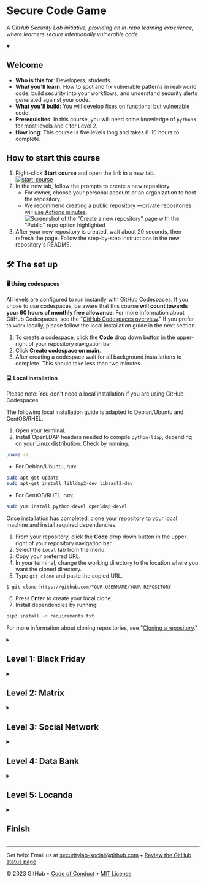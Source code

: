 # Secure Code Game

_A GitHub Security Lab initiative, providing an in-repo learning experience, where learners secure intentionally vulnerable code._

<details id=0 open>
<summary><h2>Welcome</h2></summary>

- **Who is this for**: Developers, students.
- **What you'll learn**: How to spot and fix vulnerable patterns in real-world code, build security into your workflows, and understand security alerts generated against your code. 
- **What you'll build**: You will develop fixes on functional but vulnerable code.
- **Prerequisites**: In this course, you will need some knowledge of `python3` for most levels and `C` for Level 2.
- **How long**: This course is five levels long and takes 8-10 hours to complete.

## How to start this course

1. Right-click **Start course** and open the link in a new tab.
   <br />[![start-course](https://user-images.githubusercontent.com/1221423/218596841-0645fe1a-4aaf-4f51-9ab3-8aa2d3fdd487.svg)](https://github.com/skills/secure-code-game/generate)
2. In the new tab, follow the prompts to create a new repository.
   - For owner, choose your personal account or an organization to host the repository.
   - We recommend creating a public repository —private repositories will [use Actions minutes](https://docs.github.com/en/billing/managing-billing-for-github-actions/about-billing-for-github-actions).
   ![Screenshot of the "Create a new repository" page with the "Public" repo option highlighted](/images/create-repo.png)
3. After your new repository is created, wait about 20 seconds, then refresh the page. Follow the step-by-step instructions in the new repository's README.
   
## 🛠️ The set up
  
#### 🖥️ Using codespaces
  
All levels are configured to run instantly with GitHub Codespaces. If you chose to use codespaces, be aware that this course **will count towards your 60 hours of monthly free allowance**. For more information about GitHub Codespaces, see the "[GitHub Codespaces overview](https://docs.github.com/en/codespaces/overview)." If you prefer to work locally, please follow the local installation guide in the next section.
  
1. To create a codespace, click the **Code** drop down button in the upper-right of your repository navigation bar.
1. Click **Create codespace on main**.
1. After creating a codespace wait for all background installations to complete. This should take less than two minutes.


#### 💻 Local installation 

Please note: You don't need a local installation if you are using GitHub Codespaces.

The following local installation guide is adapted to Debian/Ubuntu and CentOS/RHEL.

1. Open your terminal.
2. Install OpenLDAP headers needed to compile `python-ldap`, depending on your Linux distribution. Check by running:
```bash
uname -a
```
 - For Debian/Ubuntu, run:
 ```bash
sudo apt-get update                                                             
sudo apt-get install libldap2-dev libsasl2-dev                                  
``` 
- For CentOS/RHEL, run: 
```bash
sudo yum install python-devel openldap-devel
```

Once installation has completed, clone your repository to your local machine and install required dependencies.
1. From your repository, click the **Code** drop down button in the upper-right of your repository navigation bar.
1. Select the `Local` tab from the menu.
1. Copy your preferred URL.
1. In your terminal, change the working directory to the location where you want the cloned directory.
1. Type `git clone` and paste the copied URL.
```
$ git clone https://github.com/YOUR-USERNAME/YOUR-REPOSITORY
```
6. Press **Enter** to create your local clone.
7. Install dependencies by running:
```bash
pip3 install -r requirements.txt
```

For more information about cloning repositories, see "[Cloning a repository](https://docs.github.com/en/repositories/creating-and-managing-repositories/cloning-a-repository)."


</details>
   
<details id=1>
<summary><h2>Level 1: Black Friday</h2></summary>

_Welcome to "Secure Code Game"! :wave:_

### 📝 Storyline
A few days before the massive shopping event Black Friday, an electronics shop without an online presence rushed to create a website to reach a broader customer base. As a result, they spent all their budget on development without investing in security. Do you have what it takes to fix the bug and progress to Level 2?

### :keyboard: What's in the repo?
For each level, you will find the same file structure:
- `code` includes the vulnerable code to be reviewed
- `hack` exploits the vulnerabilities in `code`. Running `hack.py` will fail initially, your goal is to get this file to pass.
- `hint` offers a hint if you get stuck.
- `solution` provides one working solution. There are several possible solutions.
- `tests` contains the unit tests that should still pass after you have implemented your fix.

### 🚦 Time to start!
1. Review the code in `code.py`. Can you spot the bug?
1. Try to fix the bug. Ensure that unit tests are still passing.
1. You successfully completed the level when both `hack.py` and `tests.py` pass 🟢.
1. If you get stuck, read the hint in the `hint.js` file.
1. Compare your solution with `solution.py`.

</details>


<details id=2>
<summary><h2>Level 2: Matrix</h2></summary>

_You have completed Level 1: Black Friday! Welcome to Level 2: Matrix. :tada:_

### 📝 Storyline
At the time "The Matrix" was first released in 1999, programming was different. In the movie, a computer programmer named Thomas "Neo" Anderson leads the fight in an underground war against powerful computers who have constructed his entire reality with a system called the Matrix. Do you have what it takes to win that war and progress to Level 3?

### :keyboard: What's in the repo?
For each level, you will find the same file structure:
- `code` includes the vulnerable code to be reviewed
- `hack` exploits the vulnerabilities in `code`. Running `hack.py` will fail initially, your goal is to get this file to pass.
- `hint` offers a hint if you get stuck.
- `solution` provides one working solution. There are several possible solutions.
- `tests` contains the unit tests that should still pass after you have implemented your fix.

### 🚦 Time to start!
1. Keep working inside the same environment as in Level 1
1. If you skipped Level 1, go back and follow the 🚦 **Time to start** guide
1. Review the code in `code.h`. Can you spot the bug?
1. Try to fix the bug. Ensure that unit tests are still passing.
1. The level is completed successfully when both `hack.c` and `tests.c` pass. 🟢
1. If you get stuck, read the hint in the `hint.txt` file.
1. Compare your solution with `solution.c`.

</details>


<details id=3>
<summary><h2>Level 3: Social Network</h2></summary>

_Nice work finishing Level 2: Matrix! It's now time for Level 3: Social Network. :sparkles:_

### 📝 Storyline
The following fictitious story takes place in the mid-2030s. Authorities worldwide have become more digitized. Various governments are adapting social network technology to fight crime. The goal is to establish local communities that foster collaboration by supporting citizens with government-related questions. Other features include profile pictures, hashtags, real-time support in comments, and public tip sharing. Do you have what it takes to secure the social network and progress to Level 4?

### :keyboard: Setup instructions
- For Levels 3-5, we encourage you to enable code scanning with CodeQL. For more information about CodeQL, see "[About CodeQL](https://codeql.github.com/docs/codeql-overview/about-codeql/)." For instructions setting up code scanning, see "[Setting up code scanning using starter workflows](https://docs.github.com/en/code-security/code-scanning/automatically-scanning-your-code-for-vulnerabilities-and-errors/setting-up-code-scanning-for-a-repository#setting-up-code-scanning-using-starter-workflows)."

### :keyboard: What's in the repo?
For each level, you will find the same file structure:
- `code` includes the vulnerable code to be reviewed
- `hack` exploits the vulnerabilities in `code`. Running `hack.py` will fail initially, your goal is to get this file to pass.
- `hint` offers a hint if you get stuck.
- `solution` provides one working solution. There are several possible solutions.
- `tests` contains the unit tests that should still pass after you have implemented your fix.

### 🚦 Time to start!
1. The codebase generates several code scanning alerts. Your goal is to resolve these alerts for each level.
1. Review the code in `code.py`. Can you spot the bugs?
1. If you get stuck, read the code scanning alert.
1. Try to fix the bug. Make your changes and open a pull request to `main` or push your fix to a branch.
1. Check the tests and the code scanning results to confirm the alert for this level has now disappeared.

</details>


<details id=4>
<summary><h2>Level 4: Data Bank</h2></summary>

_Nicely done! Level 3: Social Network is complete. It's time for Level 4: Database. :partying_face:_

### 📝 Storyline
Databases are essential for our applications. However, malicious actors only need one entry point to exploit a database, so defenders must continuously protect all entry points. Can you secure them all?

### :keyboard: What's in the repo?
For each level, you will find the same file structure:
- `code` includes the vulnerable code to be reviewed
- `hack` exploits the vulnerabilities in `code`. Running `hack.py` will fail initially, your goal is to get this file to pass.
- `hint` offers a hint if you get stuck.
- `solution` provides one working solution. There are several possible solutions.
- `tests` contains the unit tests that should still pass after you have implemented your fix.

### :keyboard: Setup instructions
For Levels 3-5, we encourage you to enable code scanning with CodeQL. For more information about CodeQL, see "[About CodeQL](https://codeql.github.com/docs/codeql-overview/about-codeql/)." For instructions setting up code scanning, see "[Setting up code scanning using starter workflows](https://docs.github.com/en/code-security/code-scanning/automatically-scanning-your-code-for-vulnerabilities-and-errors/setting-up-code-scanning-for-a-repository#setting-up-code-scanning-using-starter-workflows)."

### 🚦 Time to start!
1. The codebase generates several code scanning alerts. Your goal is to resolve these alerts for each level.
1. Review the code in `code.py`. Can you spot the bugs?
1. If you get stuck, read the code scanning alert.
1. Try to fix the bug. Make your changes and open a pull request to `main` or push your fix to a branch.
1. Check the tests and the code scanning results to confirm the alert for this level has now disappeared.

</details>


<details id=5>
<summary><h2>Level 5: Locanda</h2></summary>

_Almost there! One level to go! :heart:_

### 📝 Storyline
It's a common myth that passwords should be complex. In reality, it's more important that passwords are long. Some people choose phrases as their passwords. Users should avoid common expressions from movies, books, or songs to safeguard against dictionary attacks. Your password may be strong, but for this exercise, a website you have registered with has made a fatal but quite common mistake. Can you spot and fix the bug? Good luck!

### :keyboard: What's in the repo?
For each level, you will find the same file structure:
- `code` includes the vulnerable code to be reviewed
- `hack` exploits the vulnerabilities in `code`. Running `hack.py` will fail initially, your goal is to get this file to pass.
- `hint` offers a hint if you get stuck.
- `solution` provides one working solution. There are several possible solutions.
- `tests` contains the unit tests that should still pass after you have implemented your fix.

### :keyboard: Setup instructions
For Levels 3-5, we encourage you to enable code scanning with CodeQL. For more information about CodeQL, see "[About CodeQL](https://codeql.github.com/docs/codeql-overview/about-codeql/)." For instructions setting up code scanning, see "[Setting up code scanning using starter workflows](https://docs.github.com/en/code-security/code-scanning/automatically-scanning-your-code-for-vulnerabilities-and-errors/setting-up-code-scanning-for-a-repository#setting-up-code-scanning-using-starter-workflows)."

### 🚦 Time to start!
1. The codebase generates several code scanning alerts. Your goal is to resolve these alerts for each level.
1. Review the code in `code.py`. Can you spot the bugs?
1. If you get stuck, read the code scanning alert.
1. Try to fix the bug. Make your changes and open a pull request to `main` or push your fix to a branch.
1. Check the tests and the code scanning results to confirm the alert for this level has now disappeared.

</details>


<details id=X>
<summary><h2>Finish</h2></summary>

_Congratulations, you've completed this course!_

Here's a recap of all the tasks you've accomplished in your repository:

- You practiced secure code principles by spotting and fixing vulnerable patterns in real-world code
- You assessed your solutions against exploits developed by GitHub Security Lab experts.
- You utilized GitHub code scanning features and understood the security alerts generated against your code.

### What's next?

- Follow [GitHub Security Lab](https://twitter.com/ghsecuritylab) for the latest updates and announcements about this course.
- Share your feedback on this course by emailing us at securitylab-social@github.com.
- [Take another skills course](https://skills.github.com/).
- [Read more about code security](https://docs.github.com/en/code-security).
- To find projects to contribute to, check out [GitHub Explore](https://github.com/explore).

</details>

---

Get help: Email us at securitylab-social@github.com &bull; [Review the GitHub status page](https://www.githubstatus.com/)

&copy; 2023 GitHub &bull; [Code of Conduct](https://www.contributor-covenant.org/version/2/1/code_of_conduct/code_of_conduct.md) &bull; [MIT License](https://gh.io/mit)

